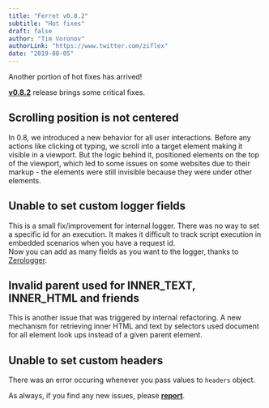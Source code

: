 ```yaml
---
title: "Ferret v0.8.2"
subtitle: "Hot fixes"
draft: false
author: "Tim Voronov"
authorLink: "https://www.twitter.com/ziflex"
date: "2019-08-05"
---
```


Another portion of hot fixes has arrived!

**[v0.8.2](https://github.com/MontFerret/ferret/releases/tag/v0.8.2)** release brings some critical fixes.

## Scrolling position is not centered
In 0.8, we introduced a new behavior for all user interactions. Before any actions like clicking ot typing, we scroll into a target element making it visible in a viewport. But the logic behind it, positioned elements on the top of the viewport, which led to some issues on some websites due to their markup - the elements were still invisible because they were under other elements.

## Unable to set custom logger fields
This is a small fix/improvement for internal logger. There was no way to set a specific id for an execution. It makes it difficult to track script execution in embedded scenarios when you have a request id.    
Now you can add as many fields as you want to the logger, thanks to [Zerologger](https://github.com/rs/zerolog).

## Invalid parent used for INNER_TEXT, INNER_HTML and friends
This is another issue that was triggered by internal refactoring. A new mechanism for retrieving inner HTML and text by selectors used document for all element look ups instead of a given parent element.

## Unable to set custom headers
There was an error occuring whenever you pass values to ``headers`` object.

As always, if you find any new issues, please **[report](https://github.com/MontFerret/ferret/issues)**.